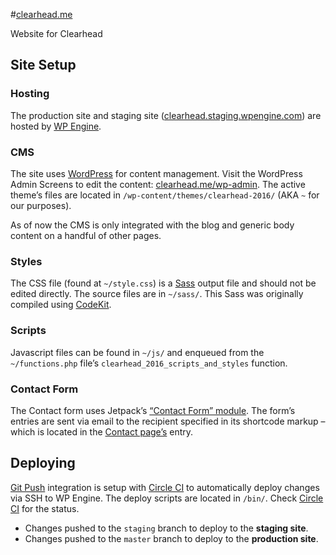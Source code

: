 #[clearhead.me](http://clearhead.me/)

Website for Clearhead

## Site Setup

### Hosting
The production site and staging site ([clearhead.staging.wpengine.com](http://clearhead.staging.wpengine.com/)) are hosted by [WP Engine](https://my.wpengine.com/installs/clearhead).

### CMS
The site uses [WordPress](https://wordpress.org/) for content management. Visit the WordPress Admin Screens to edit the content: [clearhead.me/wp-admin](http://clearhead.me/wp-admin/). The active theme’s files are located in `/wp-content/themes/clearhead-2016/` (AKA `~` for our purposes).

As of now the CMS is only integrated with the blog and generic body content on a handful of other pages.

### Styles
The CSS file (found at `~/style.css`) is a [Sass](http://sass-lang.com/) output file and should not be edited directly. The source files are in `~/sass/`. This Sass was originally compiled using [CodeKit](https://incident57.com/codekit/).

### Scripts
Javascript files can be found in `~/js/` and enqueued from the `~/functions.php` file’s `clearhead_2016_scripts_and_styles` function.

### Contact Form
The Contact form uses Jetpack’s [“Contact Form” module](https://jetpack.com/support/contact-form/). The form’s entries are sent via email to the recipient specified in its shortcode markup – which is located in the [Contact page’s](http://clearhead.me/wp-admin/post.php?post=22&action=edit) entry.


## Deploying
[Git Push](https://my.wpengine.com/installs/clearhead/git_push) integration is setup with [Circle CI](https://circleci.com/gh/clearhead/clearhead.me) to automatically deploy changes via SSH to WP Engine. The deploy scripts are located in `/bin/`. Check [Circle CI](https://circleci.com/gh/clearhead/clearhead.me) for the status.

* Changes pushed to the `staging` branch to deploy to the **staging site**.
* Changes pushed to the `master` branch to deploy to the **production site**.
